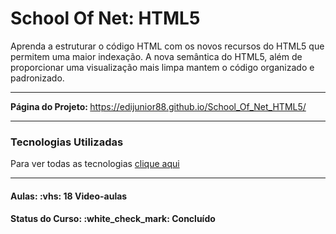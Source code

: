 <h1>School Of Net: HTML5</h1>

<p>
Aprenda a estruturar o código HTML com os novos recursos do HTML5 que permitem uma maior indexação. A nova semântica do HTML5, 
além de proporcionar uma visualização mais limpa mantem o código organizado e padronizado.
</p>

<hr/>

<strong>Página do Projeto: </strong> <a href="https://edijunior88.github.io/School_Of_Net_HTML5/">https://edijunior88.github.io/School_Of_Net_HTML5/</a>

<hr>

<h3>Tecnologias Utilizadas</h3>

Para ver todas as tecnologias [clique aqui](/techstack.md)

<hr>

<h4><b>Aulas:</b> :vhs: 18 Video-aulas</h4>
<h4><b>Status do Curso:</b> :white_check_mark: Concluído

